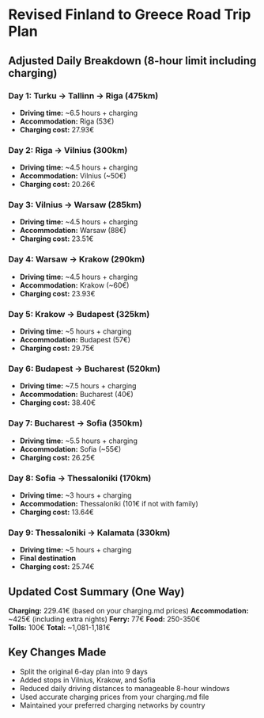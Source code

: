 # Revised Finland to Greece Road Trip Plan

## Adjusted Daily Breakdown (8-hour limit including charging)

### Day 1: Turku → Tallinn → Riga (475km)
- **Driving time:** ~6.5 hours + charging
- **Accommodation:** Riga (53€)
- **Charging cost:** 27.93€

### Day 2: Riga → Vilnius (300km) 
- **Driving time:** ~4.5 hours + charging
- **Accommodation:** Vilnius (~50€)
- **Charging cost:** 20.26€

### Day 3: Vilnius → Warsaw (285km)
- **Driving time:** ~4.5 hours + charging  
- **Accommodation:** Warsaw (88€)
- **Charging cost:** 23.51€

### Day 4: Warsaw → Krakow (290km)
- **Driving time:** ~4.5 hours + charging
- **Accommodation:** Krakow (~60€)
- **Charging cost:** 23.93€

### Day 5: Krakow → Budapest (325km)
- **Driving time:** ~5 hours + charging
- **Accommodation:** Budapest (57€)
- **Charging cost:** 29.75€

### Day 6: Budapest → Bucharest (520km)
- **Driving time:** ~7.5 hours + charging
- **Accommodation:** Bucharest (40€)
- **Charging cost:** 38.40€

### Day 7: Bucharest → Sofia (350km)
- **Driving time:** ~5.5 hours + charging
- **Accommodation:** Sofia (~55€)
- **Charging cost:** 26.25€

### Day 8: Sofia → Thessaloniki (170km)
- **Driving time:** ~3 hours + charging
- **Accommodation:** Thessaloniki (101€ if not with family)
- **Charging cost:** 13.64€

### Day 9: Thessaloniki → Kalamata (330km)
- **Driving time:** ~5 hours + charging
- **Final destination**
- **Charging cost:** 25.74€

## Updated Cost Summary (One Way)

**Charging:** 229.41€ (based on your charging.md prices)
**Accommodation:** ~425€ (including extra nights)
**Ferry:** 77€
**Food:** 250-350€  
**Tolls:** 100€
**Total:** ~1,081-1,181€

## Key Changes Made
- Split the original 6-day plan into 9 days
- Added stops in Vilnius, Krakow, and Sofia
- Reduced daily driving distances to manageable 8-hour windows
- Used accurate charging prices from your charging.md file
- Maintained your preferred charging networks by country